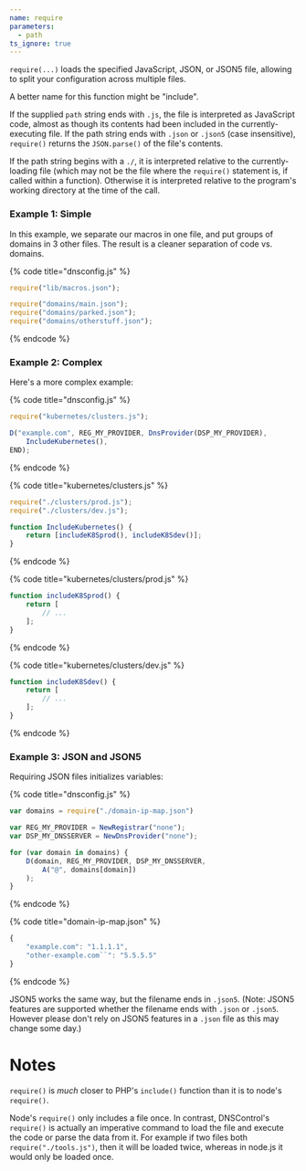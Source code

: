 ```yaml
---
name: require
parameters:
  - path
ts_ignore: true
---
```


`require(...)` loads the specified JavaScript, JSON, or JSON5 file, allowing
to split your configuration across multiple files.

A better name for this function might be "include".

If the supplied `path` string ends with `.js`, the file is interpreted
as JavaScript code, almost as though its contents had been included in
the currently-executing file.  If  the path string ends with `.json` or `.json5` (case insensitive),
`require()` returns the `JSON.parse()` of the file's contents.

If the path string begins with a `./`, it is interpreted relative to
the currently-loading file (which may not be the file where the
`require()` statement is, if called within a function). Otherwise it
is interpreted relative to the program's working directory at the time
of the call.

### Example 1: Simple

In this example, we separate our macros in one file, and put groups of domains
in 3 other files. The result is a cleaner separation of code vs. domains.

{% code title="dnsconfig.js" %}
```javascript
require("lib/macros.json");

require("domains/main.json");
require("domains/parked.json");
require("domains/otherstuff.json");
```
{% endcode %}

### Example 2: Complex

Here's a more complex example:

{% code title="dnsconfig.js" %}
```javascript
require("kubernetes/clusters.js");

D("example.com", REG_MY_PROVIDER, DnsProvider(DSP_MY_PROVIDER),
    IncludeKubernetes(),
END);
```
{% endcode %}

{% code title="kubernetes/clusters.js" %}
```javascript
require("./clusters/prod.js");
require("./clusters/dev.js");

function IncludeKubernetes() {
    return [includeK8Sprod(), includeK8Sdev()];
}
```
{% endcode %}

{% code title="kubernetes/clusters/prod.js" %}
```javascript
function includeK8Sprod() {
    return [
        // ...
    ];
}
```
{% endcode %}

{% code title="kubernetes/clusters/dev.js" %}
```javascript
function includeK8Sdev() {
    return [
        // ...
    ];
}
```
{% endcode %}

### Example 3: JSON and JSON5

Requiring JSON files initializes variables:

{% code title="dnsconfig.js" %}
```javascript
var domains = require("./domain-ip-map.json")

var REG_MY_PROVIDER = NewRegistrar("none");
var DSP_MY_DNSSERVER = NewDnsProvider("none");

for (var domain in domains) {
    D(domain, REG_MY_PROVIDER, DSP_MY_DNSSERVER,
        A("@", domains[domain])
    );
}
```
{% endcode %}

{% code title="domain-ip-map.json" %}
```javascript
{
    "example.com": "1.1.1.1",
    "other-example.com``": "5.5.5.5"
}
```
{% endcode %}

JSON5 works the same way, but the filename ends in `.json5`. (Note: JSON5
features are supported whether the filename ends with `.json` or `.json5`.
However please don't rely on JSON5 features in a `.json` file as this may
change some day.)

# Notes

`require()` is *much* closer to PHP's `include()` function than it
is to node's `require()`.

Node's `require()` only includes a file once.
In contrast, DNSControl's `require()` is actually an imperative command to
load the file and execute the code or parse the data from it.  For example if
two files both `require("./tools.js")`, then it will be
loaded twice, whereas in node.js it would only be loaded once.
